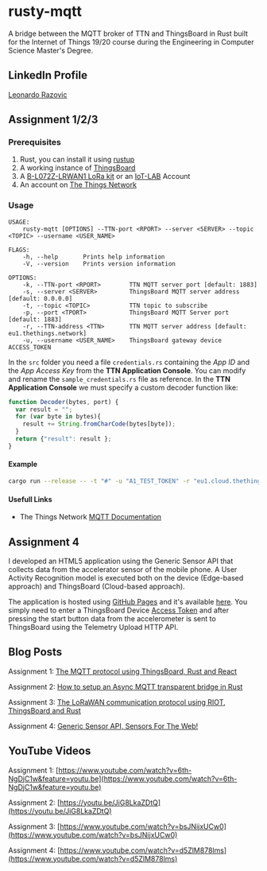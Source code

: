 # rusty-mqtt

A bridge between the MQTT broker of TTN and ThingsBoard in Rust built for the Internet of Things 19/20 course during the Engineering in Computer Science Master's Degree.

## LinkedIn Profile

[Leonardo Razovic](https://www.linkedin.com/in/leonardo-razovic-4b20b1121/)

## Assignment 1/2/3

### Prerequisites

1. Rust, you can install it using [rustup](https://rustup.rs/)
2. A working instance of [ThingsBoard](https://thingsboard.io/docs/user-guide/install/installation-options/)
3. A [B-L072Z-LRWAN1 LoRa kit](https://www.st.com/en/evaluation-tools/b-l072z-lrwan1.html) or an [IoT-LAB](https://www.iot-lab.info/) Account
4. An account on [The Things Network](https://www.thethingsnetwork.org/)

### Usage

```
USAGE:
    rusty-mqtt [OPTIONS] --TTN-port <RPORT> --server <SERVER> --topic <TOPIC> --username <USER_NAME>

FLAGS:
    -h, --help       Prints help information
    -V, --version    Prints version information

OPTIONS:
    -k, --TTN-port <RPORT>        TTN MQTT server port [default: 1883]
    -s, --server <SERVER>         ThingsBoard MQTT server address [default: 0.0.0.0]
    -t, --topic <TOPIC>           TTN topic to subscribe
    -p, --port <TPORT>            ThingsBoard MQTT Server port [default: 1883]
    -r, --TTN-address <TTN>       TTN MQTT server address [default: eu1.thethings.network]
    -u, --username <USER_NAME>    ThingsBoard gateway device ACCESS_TOKEN
```

In the `src` folder you need a file `credentials.rs` containing the _App ID_ and the _App Access Key_ from the **TTN Application Console**. You can modify and rename the `sample_credentials.rs` file as reference.
In the **TTN Application Console** we must specify a custom decoder function like: 
```js
function Decoder(bytes, port) {
  var result = "";
  for (var byte in bytes){
    result += String.fromCharCode(bytes[byte]);
  } 
  return {"result": result };
}
```

#### Example

```bash
cargo run --release -- -t "#" -u "A1_TEST_TOKEN" -r "eu1.cloud.thethings.network"
```
#### Usefull Links

* The Things Network [MQTT Documentation](https://www.thethingsnetwork.org/docs/applications/mqtt/api/)

## Assignment 4

I developed an HTML5 application using the Generic Sensor API that collects data from the accelerator sensor of the mobile phone.
A User Activity Recognition model is executed both on the device (Edge-based approach) and ThingsBoard (Cloud-based approach).

The application is hosted using [GitHub Pages](https://pages.github.com/) and it's available [here](https://lrazovic.github.io/rusty-mqtt/).
You simply need to enter a ThingsBoard Device [Access Token](https://thingsboard.io/docs/user-guide/ui/devices/) and after pressing the start button data from the accelerometer is sent to ThingsBoard using the Telemetry Upload HTTP API.

## Blog Posts

Assignment 1: [The MQTT protocol using ThingsBoard, Rust and React](https://medium.com/@LRazovic/mqtt-protocol-using-thingsboard-rust-and-react-9f0434bd206e)

Assignment 2: [How to setup an Async MQTT transparent bridge in Rust](https://medium.com/@LRazovic/how-to-setup-an-async-mqtt-transparent-bridge-in-rust-4614ad705138)

Assignment 3: [The LoRaWAN communication protocol using RIOT, ThingsBoard and Rust](https://medium.com/@LRazovic/the-lorawan-communication-protocol-using-riot-thingsboard-and-rust-bebe76b20177)

Assignment 4: [Generic Sensor API, Sensors For The Web!](https://medium.com/@LRazovic/generic-sensor-api-sensors-for-the-web-6eacabe279be)

## YouTube Videos

Assignment 1: [https://www.youtube.com/watch?v=6th-NgDjC1w&feature=youtu.be](https://www.youtube.com/watch?v=6th-NgDjC1w&feature=youtu.be)

Assignment 2: [https://youtu.be/JiG8LkaZDtQ](https://youtu.be/JiG8LkaZDtQ)

Assignment 3: [https://www.youtube.com/watch?v=bsJNijxUCw0](https://www.youtube.com/watch?v=bsJNijxUCw0)

Assignment 4: [https://www.youtube.com/watch?v=d5ZlM878lms](https://www.youtube.com/watch?v=d5ZlM878lms)
